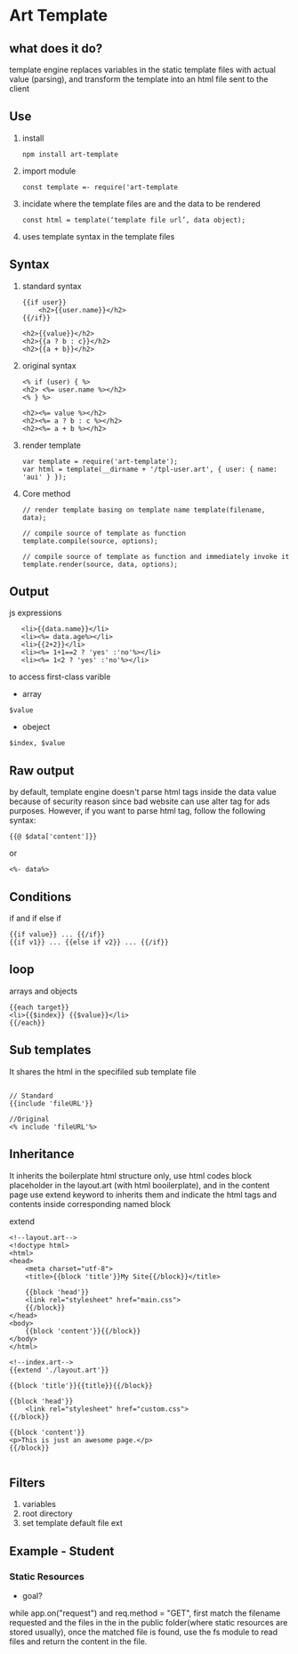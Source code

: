 # Art Template

## what does it do?

template engine replaces variables in the static template files with actual value (parsing), and transform the template into an html file sent to the client

## Use

1. install

   ```dotnetcli
   npm install art-template
   ```

2. import module

   ```dotnetcli
   const template =- require('art-template
   ```

3. incidate where the template files are and the data to be rendered

   ```dotnetcli
   const html = template(‘template file url’, data object);
   ```

4. uses template syntax in the template files

## Syntax

1. standard syntax

   ```dotnetcli
   {{if user}}
       <h2>{{user.name}}</h2>
   {{/if}}
   ```

   ```dotnetcli
   <h2>{{value}}</h2>
   <h2>{{a ? b : c}}</h2>
   <h2>{{a + b}}</h2>
   ```

2. original syntax

   ```dotnetcli
   <% if (user) { %>
   <h2> <%= user.name %></h2>
   <% } %>
   ```

   ```dotnetcli
   <h2><%= value %></h2>
   <h2><%= a ? b : c %></h2>
   <h2><%= a + b %></h2>
   ```

3. render template

   ```dotnetcli
   var template = require('art-template');
   var html = template(__dirname + '/tpl-user.art', { user: { name: 'aui' } });
   ```

4. Core method

   ```dotnetcli
   // render template basing on template name template(filename, data);

   // compile source of template as function
   template.compile(source, options);

   // compile source of template as function and immediately invoke it
   template.render(source, data, options);
   ```

## Output

js expressions

```
   <li>{{data.name}}</li>
   <li><%= data.age%></li>
   <li>{{2+2}}</li>
   <li><%= 1+1==2 ? 'yes' :'no'%></li>
   <li><%= 1<2 ? 'yes' :'no'%></li>
```

to access first-class varible

- array

```dotnetcli
$value
```

- obeject

```
$index, $value
```

## Raw output

by default, template engine doesn't parse html tags inside the data value because of security reason since bad website can use alter tag for ads purposes. However, if you want to parse html tag, follow the following syntax:

```
{{@ $data['content']}}
```

or

```
<%- data%>
```

## Conditions

if and if else if

```
{{if value}} ... {{/if}}
{{if v1}} ... {{else if v2}} ... {{/if}}
```

## loop

arrays and objects

```
{{each target}}
<li>{{$index}} {{$value}}</li>
{{/each}}
```

## Sub templates

It shares the html in the specifiled sub template file

```

// Standard
{{include 'fileURL'}}

//Original
<% include 'fileURL'%>

```

## Inheritance

It inherits the boilerplate html structure only, use html codes block placeholder in the layout.art (with html booilerplate), and in the content page use extend keyword to inherits them and indicate the html tags and contents inside corresponding named block

extend

```
<!--layout.art-->
<!doctype html>
<html>
<head>
    <meta charset="utf-8">
    <title>{{block 'title'}}My Site{{/block}}</title>

    {{block 'head'}}
    <link rel="stylesheet" href="main.css">
    {{/block}}
</head>
<body>
    {{block 'content'}}{{/block}}
</body>
</html>

<!--index.art-->
{{extend './layout.art'}}

{{block 'title'}}{{title}}{{/block}}

{{block 'head'}}
    <link rel="stylesheet" href="custom.css">
{{/block}}

{{block 'content'}}
<p>This is just an awesome page.</p>
{{/block}}


```

## Filters

1. variables
2. root directory
3. set template default file ext

## Example - Student

### Static Resources

- goal?

while app.on("request") and req.method = "GET", first match the filename requested and the files in the in the public folder(where static resources are stored usually), once the matched file is found, use the fs module to read files and return the content in the file.

```

```
